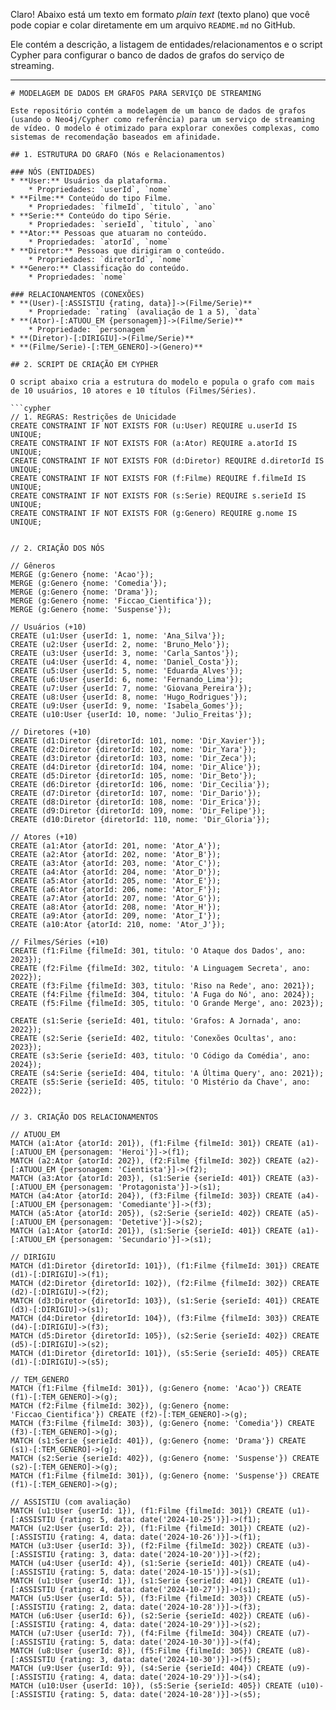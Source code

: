 Claro\! Abaixo está um texto em formato *plain text* (texto plano) que você pode copiar e colar diretamente em um arquivo `README.md` no GitHub.

Ele contém a descrição, a listagem de entidades/relacionamentos e o script Cypher para configurar o banco de dados de grafos do serviço de streaming.

-----

````
# MODELAGEM DE DADOS EM GRAFOS PARA SERVIÇO DE STREAMING

Este repositório contém a modelagem de um banco de dados de grafos (usando o Neo4j/Cypher como referência) para um serviço de streaming de vídeo. O modelo é otimizado para explorar conexões complexas, como sistemas de recomendação baseados em afinidade.

## 1. ESTRUTURA DO GRAFO (Nós e Relacionamentos)

### NÓS (ENTIDADES)
* **User:** Usuários da plataforma.
    * Propriedades: `userId`, `nome`
* **Filme:** Conteúdo do tipo Filme.
    * Propriedades: `filmeId`, `titulo`, `ano`
* **Serie:** Conteúdo do tipo Série.
    * Propriedades: `serieId`, `titulo`, `ano`
* **Ator:** Pessoas que atuaram no conteúdo.
    * Propriedades: `atorId`, `nome`
* **Diretor:** Pessoas que dirigiram o conteúdo.
    * Propriedades: `diretorId`, `nome`
* **Genero:** Classificação do conteúdo.
    * Propriedades: `nome`

### RELACIONAMENTOS (CONEXÕES)
* **(User)-[:ASSISTIU {rating, data}]->(Filme/Serie)**
    * Propriedade: `rating` (avaliação de 1 a 5), `data`
* **(Ator)-[:ATUOU_EM {personagem}]->(Filme/Serie)**
    * Propriedade: `personagem`
* **(Diretor)-[:DIRIGIU]->(Filme/Serie)**
* **(Filme/Serie)-[:TEM_GENERO]->(Genero)**

## 2. SCRIPT DE CRIAÇÃO EM CYPHER

O script abaixo cria a estrutura do modelo e popula o grafo com mais de 10 usuários, 10 atores e 10 títulos (Filmes/Séries).

```cypher
// 1. REGRAS: Restrições de Unicidade
CREATE CONSTRAINT IF NOT EXISTS FOR (u:User) REQUIRE u.userId IS UNIQUE;
CREATE CONSTRAINT IF NOT EXISTS FOR (a:Ator) REQUIRE a.atorId IS UNIQUE;
CREATE CONSTRAINT IF NOT EXISTS FOR (d:Diretor) REQUIRE d.diretorId IS UNIQUE;
CREATE CONSTRAINT IF NOT EXISTS FOR (f:Filme) REQUIRE f.filmeId IS UNIQUE;
CREATE CONSTRAINT IF NOT EXISTS FOR (s:Serie) REQUIRE s.serieId IS UNIQUE;
CREATE CONSTRAINT IF NOT EXISTS FOR (g:Genero) REQUIRE g.nome IS UNIQUE;


// 2. CRIAÇÃO DOS NÓS

// Gêneros
MERGE (g:Genero {nome: 'Acao'});
MERGE (g:Genero {nome: 'Comedia'});
MERGE (g:Genero {nome: 'Drama'});
MERGE (g:Genero {nome: 'Ficcao_Cientifica'});
MERGE (g:Genero {nome: 'Suspense'});

// Usuários (+10)
CREATE (u1:User {userId: 1, nome: 'Ana_Silva'});
CREATE (u2:User {userId: 2, nome: 'Bruno_Melo'});
CREATE (u3:User {userId: 3, nome: 'Carla_Santos'});
CREATE (u4:User {userId: 4, nome: 'Daniel_Costa'});
CREATE (u5:User {userId: 5, nome: 'Eduarda_Alves'});
CREATE (u6:User {userId: 6, nome: 'Fernando_Lima'});
CREATE (u7:User {userId: 7, nome: 'Giovana_Pereira'});
CREATE (u8:User {userId: 8, nome: 'Hugo_Rodrigues'});
CREATE (u9:User {userId: 9, nome: 'Isabela_Gomes'});
CREATE (u10:User {userId: 10, nome: 'Julio_Freitas'});

// Diretores (+10)
CREATE (d1:Diretor {diretorId: 101, nome: 'Dir_Xavier'});
CREATE (d2:Diretor {diretorId: 102, nome: 'Dir_Yara'});
CREATE (d3:Diretor {diretorId: 103, nome: 'Dir_Zeca'});
CREATE (d4:Diretor {diretorId: 104, nome: 'Dir_Alice'});
CREATE (d5:Diretor {diretorId: 105, nome: 'Dir_Beto'});
CREATE (d6:Diretor {diretorId: 106, nome: 'Dir_Cecilia'});
CREATE (d7:Diretor {diretorId: 107, nome: 'Dir_Dario'});
CREATE (d8:Diretor {diretorId: 108, nome: 'Dir_Erica'});
CREATE (d9:Diretor {diretorId: 109, nome: 'Dir_Felipe'});
CREATE (d10:Diretor {diretorId: 110, nome: 'Dir_Gloria'});

// Atores (+10)
CREATE (a1:Ator {atorId: 201, nome: 'Ator_A'});
CREATE (a2:Ator {atorId: 202, nome: 'Ator_B'});
CREATE (a3:Ator {atorId: 203, nome: 'Ator_C'});
CREATE (a4:Ator {atorId: 204, nome: 'Ator_D'});
CREATE (a5:Ator {atorId: 205, nome: 'Ator_E'});
CREATE (a6:Ator {atorId: 206, nome: 'Ator_F'});
CREATE (a7:Ator {atorId: 207, nome: 'Ator_G'});
CREATE (a8:Ator {atorId: 208, nome: 'Ator_H'});
CREATE (a9:Ator {atorId: 209, nome: 'Ator_I'});
CREATE (a10:Ator {atorId: 210, nome: 'Ator_J'});

// Filmes/Séries (+10)
CREATE (f1:Filme {filmeId: 301, titulo: 'O Ataque dos Dados', ano: 2023});
CREATE (f2:Filme {filmeId: 302, titulo: 'A Linguagem Secreta', ano: 2022});
CREATE (f3:Filme {filmeId: 303, titulo: 'Riso na Rede', ano: 2021});
CREATE (f4:Filme {filmeId: 304, titulo: 'A Fuga do Nó', ano: 2024});
CREATE (f5:Filme {filmeId: 305, titulo: 'O Grande Merge', ano: 2023});

CREATE (s1:Serie {serieId: 401, titulo: 'Grafos: A Jornada', ano: 2022});
CREATE (s2:Serie {serieId: 402, titulo: 'Conexões Ocultas', ano: 2023});
CREATE (s3:Serie {serieId: 403, titulo: 'O Código da Comédia', ano: 2024});
CREATE (s4:Serie {serieId: 404, titulo: 'A Última Query', ano: 2021});
CREATE (s5:Serie {serieId: 405, titulo: 'O Mistério da Chave', ano: 2022});


// 3. CRIAÇÃO DOS RELACIONAMENTOS

// ATUOU_EM
MATCH (a1:Ator {atorId: 201}), (f1:Filme {filmeId: 301}) CREATE (a1)-[:ATUOU_EM {personagem: 'Heroi'}]->(f1);
MATCH (a2:Ator {atorId: 202}), (f2:Filme {filmeId: 302}) CREATE (a2)-[:ATUOU_EM {personagem: 'Cientista'}]->(f2);
MATCH (a3:Ator {atorId: 203}), (s1:Serie {serieId: 401}) CREATE (a3)-[:ATUOU_EM {personagem: 'Protagonista'}]->(s1);
MATCH (a4:Ator {atorId: 204}), (f3:Filme {filmeId: 303}) CREATE (a4)-[:ATUOU_EM {personagem: 'Comediante'}]->(f3);
MATCH (a5:Ator {atorId: 205}), (s2:Serie {serieId: 402}) CREATE (a5)-[:ATUOU_EM {personagem: 'Detetive'}]->(s2);
MATCH (a1:Ator {atorId: 201}), (s1:Serie {serieId: 401}) CREATE (a1)-[:ATUOU_EM {personagem: 'Secundario'}]->(s1);

// DIRIGIU
MATCH (d1:Diretor {diretorId: 101}), (f1:Filme {filmeId: 301}) CREATE (d1)-[:DIRIGIU]->(f1);
MATCH (d2:Diretor {diretorId: 102}), (f2:Filme {filmeId: 302}) CREATE (d2)-[:DIRIGIU]->(f2);
MATCH (d3:Diretor {diretorId: 103}), (s1:Serie {serieId: 401}) CREATE (d3)-[:DIRIGIU]->(s1);
MATCH (d4:Diretor {diretorId: 104}), (f3:Filme {filmeId: 303}) CREATE (d4)-[:DIRIGIU]->(f3);
MATCH (d5:Diretor {diretorId: 105}), (s2:Serie {serieId: 402}) CREATE (d5)-[:DIRIGIU]->(s2);
MATCH (d1:Diretor {diretorId: 101}), (s5:Serie {serieId: 405}) CREATE (d1)-[:DIRIGIU]->(s5);

// TEM_GENERO
MATCH (f1:Filme {filmeId: 301}), (g:Genero {nome: 'Acao'}) CREATE (f1)-[:TEM_GENERO]->(g);
MATCH (f2:Filme {filmeId: 302}), (g:Genero {nome: 'Ficcao_Cientifica'}) CREATE (f2)-[:TEM_GENERO]->(g);
MATCH (f3:Filme {filmeId: 303}), (g:Genero {nome: 'Comedia'}) CREATE (f3)-[:TEM_GENERO]->(g);
MATCH (s1:Serie {serieId: 401}), (g:Genero {nome: 'Drama'}) CREATE (s1)-[:TEM_GENERO]->(g);
MATCH (s2:Serie {serieId: 402}), (g:Genero {nome: 'Suspense'}) CREATE (s2)-[:TEM_GENERO]->(g);
MATCH (f1:Filme {filmeId: 301}), (g:Genero {nome: 'Suspense'}) CREATE (f1)-[:TEM_GENERO]->(g);

// ASSISTIU (com avaliação)
MATCH (u1:User {userId: 1}), (f1:Filme {filmeId: 301}) CREATE (u1)-[:ASSISTIU {rating: 5, data: date('2024-10-25')}]->(f1);
MATCH (u2:User {userId: 2}), (f1:Filme {filmeId: 301}) CREATE (u2)-[:ASSISTIU {rating: 4, data: date('2024-10-26')}]->(f1);
MATCH (u3:User {userId: 3}), (f2:Filme {filmeId: 302}) CREATE (u3)-[:ASSISTIU {rating: 3, data: date('2024-10-20')}]->(f2);
MATCH (u4:User {userId: 4}), (s1:Serie {serieId: 401}) CREATE (u4)-[:ASSISTIU {rating: 5, data: date('2024-10-15')}]->(s1);
MATCH (u1:User {userId: 1}), (s1:Serie {serieId: 401}) CREATE (u1)-[:ASSISTIU {rating: 4, data: date('2024-10-27')}]->(s1);
MATCH (u5:User {userId: 5}), (f3:Filme {filmeId: 303}) CREATE (u5)-[:ASSISTIU {rating: 2, data: date('2024-10-28')}]->(f3);
MATCH (u6:User {userId: 6}), (s2:Serie {serieId: 402}) CREATE (u6)-[:ASSISTIU {rating: 4, data: date('2024-10-29')}]->(s2);
MATCH (u7:User {userId: 7}), (f4:Filme {filmeId: 304}) CREATE (u7)-[:ASSISTIU {rating: 5, data: date('2024-10-30')}]->(f4);
MATCH (u8:User {userId: 8}), (f5:Filme {filmeId: 305}) CREATE (u8)-[:ASSISTIU {rating: 3, data: date('2024-10-30')}]->(f5);
MATCH (u9:User {userId: 9}), (s4:Serie {serieId: 404}) CREATE (u9)-[:ASSISTIU {rating: 4, data: date('2024-10-29')}]->(s4);
MATCH (u10:User {userId: 10}), (s5:Serie {serieId: 405}) CREATE (u10)-[:ASSISTIU {rating: 5, data: date('2024-10-28')}]->(s5);
````

```
```
